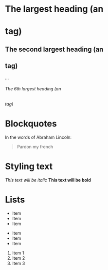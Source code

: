 # The largest heading (an <h1> tag)
## The second largest heading (an <h2> tag)
…
###### The 6th largest heading (an <h6> tag)

# Blockquotes

In the words of Abraham Lincoln:

> Pardon my french

# Styling text

*This text will be italic*
**This text will be bold**

# Lists

* Item
* Item
* Item

- Item
- Item
- Item

1. Item 1
2. Item 2
3. Item 3
